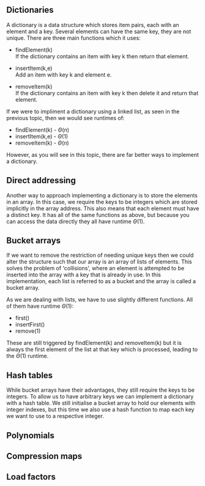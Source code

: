 ## Dictionaries

A dictionary is a data structure which stores item pairs, each with an element and a key. Several elements can have the same key, they are not unique. There are three main functions which it uses:

- findElement(k) <br>
  If the dictionary contains an item with key k then return that element.

- insertItem(k,e) <br>
  Add an item with key k and element e.

- removeItem(k) <br>
  If the dictionary contains an item with key k then delete it and return that element.

If we were to impliment a dictionary using a linked list, as seen in the previous topic, then we would see runtimes of:

- findElement(k) - $\Theta(n)$
- insertItem(k,e) - $\Theta(1)$
- removeItem(k) - $\Theta(n)$

However, as you will see in this topic, there are far better ways to implement a dictionary.

## Direct addressing

Another way to approach implementing a dictionary is to store the elements in an array. In this case, we require the keys to be integers which are stored implicitly in the array address. This also means that each element must have a distinct key. It has all of the same functions as above, but because you can access the data directly they all have runtime $\Theta(1)$.

## Bucket arrays

If we want to remove the restriction of needing unique keys then we could alter the structure such that our array is an array of lists of elements. This solves the problem of 'collisions', where an element is attempted to be inserted into the array with a key that is already in use. In this implementation, each list is referred to as a bucket and the array is called a bucket array.

As we are dealing with lists, we have to use slightly different functions. All of them have runtime $\Theta(1)$:

- first()
- insertFirst()
- remove(1)

These are still triggered by findElement(k) and removeItem(k) but it is always the first element of the list at that key which is processed, leading to the $\Theta(1)$ runtime.

## Hash tables

While bucket arrays have their advantages, they still require the keys to be integers. To allow us to have arbitrary keys we can implement a dictionary with a hash table. We still initialise a bucket array to hold our elements with integer indexes, but this time we also use a hash function to map each key we want to use to a respective integer.

## Polynomials

## Compression maps

## Load factors
